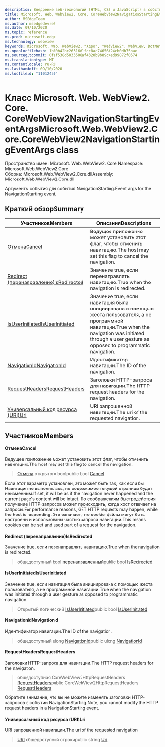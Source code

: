 ```yaml
---
description: Внедрение веб-технологий (HTML, CSS и JavaScript) в собственные приложения с помощью элемента управления Microsoft Edge WebView2
title: Microsoft. Web. WebView2. Core. CoreWebView2NavigationStartingEventArgs
author: MSEdgeTeam
ms.author: msedgedevrel
ms.date: 09/10/2020
ms.topic: reference
ms.prod: microsoft-edge
ms.technology: webview
keywords: Microsoft. Web. WebView2, "ядро", "WebView2", WebView, DotNet, WPF, WinForms, App, EDGE, CoreWebView2, CoreWebView2Controller, браузерный элемент управления, EDGE HTML, Microsoft. Web. WebView2
ms.openlocfilehash: 1b80b42bc26316d1fcc8ac74656f24cb0db75bae
ms.sourcegitcommit: 0faf538d5033508af4320b9b89c4ed99872f0574
ms.translationtype: MT
ms.contentlocale: ru-RU
ms.lasthandoff: 09/10/2020
ms.locfileid: "11012450"
---
```

# <span data-ttu-id="535c4-104">Класс Microsoft. Web. WebView2. Core. CoreWebView2NavigationStartingEventArgs</span><span class="sxs-lookup"><span data-stu-id="535c4-104">Microsoft.Web.WebView2.Core.CoreWebView2NavigationStartingEventArgs class</span></span> 

<span data-ttu-id="535c4-105">Пространство имен: Microsoft. Web. WebView2. Core </span><span class="sxs-lookup"><span data-stu-id="535c4-105">Namespace: Microsoft.Web.WebView2.Core</span></span>\
<span data-ttu-id="535c4-106">Сборка: Microsoft.Web.WebView2.Core.dll</span><span class="sxs-lookup"><span data-stu-id="535c4-106">Assembly: Microsoft.Web.WebView2.Core.dll</span></span>

<span data-ttu-id="535c4-107">Аргументы события для события NavigationStarting.</span><span class="sxs-lookup"><span data-stu-id="535c4-107">Event args for the NavigationStarting event.</span></span>

## <span data-ttu-id="535c4-108">Краткий обзор</span><span class="sxs-lookup"><span data-stu-id="535c4-108">Summary</span></span>

 <span data-ttu-id="535c4-109">Участников</span><span class="sxs-lookup"><span data-stu-id="535c4-109">Members</span></span>                        | <span data-ttu-id="535c4-110">Описания</span><span class="sxs-lookup"><span data-stu-id="535c4-110">Descriptions</span></span>
--------------------------------|---------------------------------------------
[<span data-ttu-id="535c4-111">Отмена</span><span class="sxs-lookup"><span data-stu-id="535c4-111">Cancel</span></span>](#cancel) | <span data-ttu-id="535c4-112">Ведущее приложение может установить этот флаг, чтобы отменить навигацию.</span><span class="sxs-lookup"><span data-stu-id="535c4-112">The host may set this flag to cancel the navigation.</span></span>
[<span data-ttu-id="535c4-113">Redirect (перенаправление)</span><span class="sxs-lookup"><span data-stu-id="535c4-113">IsRedirected</span></span>](#isredirected) | <span data-ttu-id="535c4-114">Значение true, если перенаправлять навигацию.</span><span class="sxs-lookup"><span data-stu-id="535c4-114">True when the navigation is redirected.</span></span>
[<span data-ttu-id="535c4-115">IsUserInitiated</span><span class="sxs-lookup"><span data-stu-id="535c4-115">IsUserInitiated</span></span>](#isuserinitiated) | <span data-ttu-id="535c4-116">Значение true, если навигация была инициирована с помощью жеста пользователя, а не программной навигации.</span><span class="sxs-lookup"><span data-stu-id="535c4-116">True when the navigation was initiated through a user gesture as opposed to programmatic navigation.</span></span>
[<span data-ttu-id="535c4-117">NavigationId</span><span class="sxs-lookup"><span data-stu-id="535c4-117">NavigationId</span></span>](#navigationid) | <span data-ttu-id="535c4-118">Идентификатор навигации.</span><span class="sxs-lookup"><span data-stu-id="535c4-118">The ID of the navigation.</span></span>
[<span data-ttu-id="535c4-119">RequestHeaders</span><span class="sxs-lookup"><span data-stu-id="535c4-119">RequestHeaders</span></span>](#requestheaders) | <span data-ttu-id="535c4-120">Заголовки HTTP-запроса для навигации.</span><span class="sxs-lookup"><span data-stu-id="535c4-120">The HTTP request headers for the navigation.</span></span>
[<span data-ttu-id="535c4-121">Универсальный код ресурса (URI)</span><span class="sxs-lookup"><span data-stu-id="535c4-121">Uri</span></span>](#uri) | <span data-ttu-id="535c4-122">URI запрошенной навигации.</span><span class="sxs-lookup"><span data-stu-id="535c4-122">The uri of the requested navigation.</span></span>

## <span data-ttu-id="535c4-123">Участников</span><span class="sxs-lookup"><span data-stu-id="535c4-123">Members</span></span>

#### <span data-ttu-id="535c4-124">Отмена</span><span class="sxs-lookup"><span data-stu-id="535c4-124">Cancel</span></span> 

<span data-ttu-id="535c4-125">Ведущее приложение может установить этот флаг, чтобы отменить навигацию.</span><span class="sxs-lookup"><span data-stu-id="535c4-125">The host may set this flag to cancel the navigation.</span></span>

> <span data-ttu-id="535c4-126">[Отмена](#cancel) открытого bool</span><span class="sxs-lookup"><span data-stu-id="535c4-126">public bool [Cancel](#cancel)</span></span>

<span data-ttu-id="535c4-127">Если этот параметр установлен, это может быть так, как если бы Навигация не выполнялась, но содержимое текущей страницы будет неизменным.</span><span class="sxs-lookup"><span data-stu-id="535c4-127">If set, it will be as if the navigation never happened and the current page's content will be intact.</span></span> <span data-ttu-id="535c4-128">По соображениям быстродействия получение HTTP-запросов может происходить, когда хост отвечает на запросы.</span><span class="sxs-lookup"><span data-stu-id="535c4-128">For performance reasons, GET HTTP requests may happen, while the host is responding.</span></span> <span data-ttu-id="535c4-129">Это означает, что cookie-файлы могут быть настроены и использованы частью запроса навигации.</span><span class="sxs-lookup"><span data-stu-id="535c4-129">This means cookies can be set and used part of a request for the navigation.</span></span>

#### <span data-ttu-id="535c4-130">Redirect (перенаправление)</span><span class="sxs-lookup"><span data-stu-id="535c4-130">IsRedirected</span></span> 

<span data-ttu-id="535c4-131">Значение true, если перенаправлять навигацию.</span><span class="sxs-lookup"><span data-stu-id="535c4-131">True when the navigation is redirected.</span></span>

> <span data-ttu-id="535c4-132">общедоступный bool [перенаправленный](#isredirected)</span><span class="sxs-lookup"><span data-stu-id="535c4-132">public bool [IsRedirected](#isredirected)</span></span>

#### <span data-ttu-id="535c4-133">IsUserInitiated</span><span class="sxs-lookup"><span data-stu-id="535c4-133">IsUserInitiated</span></span> 

<span data-ttu-id="535c4-134">Значение true, если навигация была инициирована с помощью жеста пользователя, а не программной навигации.</span><span class="sxs-lookup"><span data-stu-id="535c4-134">True when the navigation was initiated through a user gesture as opposed to programmatic navigation.</span></span>

> <span data-ttu-id="535c4-135">Открытый логический [IsUserInitiated](#isuserinitiated)</span><span class="sxs-lookup"><span data-stu-id="535c4-135">public bool [IsUserInitiated](#isuserinitiated)</span></span>

#### <span data-ttu-id="535c4-136">NavigationId</span><span class="sxs-lookup"><span data-stu-id="535c4-136">NavigationId</span></span> 

<span data-ttu-id="535c4-137">Идентификатор навигации.</span><span class="sxs-lookup"><span data-stu-id="535c4-137">The ID of the navigation.</span></span>

> <span data-ttu-id="535c4-138">общедоступный ulong [NavigationId](#navigationid)</span><span class="sxs-lookup"><span data-stu-id="535c4-138">public ulong [NavigationId](#navigationid)</span></span>

#### <span data-ttu-id="535c4-139">RequestHeaders</span><span class="sxs-lookup"><span data-stu-id="535c4-139">RequestHeaders</span></span> 

<span data-ttu-id="535c4-140">Заголовки HTTP-запроса для навигации.</span><span class="sxs-lookup"><span data-stu-id="535c4-140">The HTTP request headers for the navigation.</span></span>

> <span data-ttu-id="535c4-141">общедоступная CoreWebView2HttpRequestHeaders [RequestHeaders](#requestheaders)</span><span class="sxs-lookup"><span data-stu-id="535c4-141">public CoreWebView2HttpRequestHeaders [RequestHeaders](#requestheaders)</span></span>

<span data-ttu-id="535c4-142">Обратите внимание, что вы не можете изменять заголовки HTTP-запросов в событии NavigationStarting.</span><span class="sxs-lookup"><span data-stu-id="535c4-142">Note, you cannot modify the HTTP request headers in a NavigationStarting event.</span></span>

#### <span data-ttu-id="535c4-143">Универсальный код ресурса (URI)</span><span class="sxs-lookup"><span data-stu-id="535c4-143">Uri</span></span> 

<span data-ttu-id="535c4-144">URI запрошенной навигации.</span><span class="sxs-lookup"><span data-stu-id="535c4-144">The uri of the requested navigation.</span></span>

> <span data-ttu-id="535c4-145">[URI](#uri) общедоступной строки</span><span class="sxs-lookup"><span data-stu-id="535c4-145">public string [Uri](#uri)</span></span>

